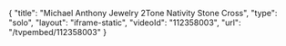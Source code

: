 {
    "title": "Michael Anthony Jewelry 2Tone Nativity Stone Cross",
    "type": "solo",
    "layout": "iframe-static",
    "videoId": "112358003",
    "url": "\/tvpembed\/112358003"
}
